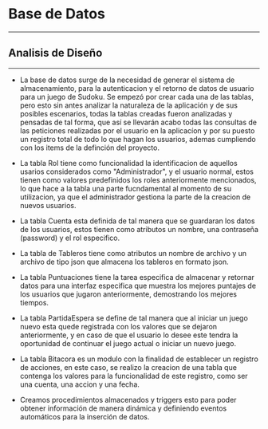 
# Base de Datos
---
## Analisis de Diseño
---

- La base de datos surge de la necesidad de generar el sistema de almacenamiento, para la autenticacion y el retorno de datos de usuario para un juego de Sudoku. Se empezó por crear cada una de las tablas, pero esto sin antes analizar la naturaleza de la aplicación y de sus posibles escenarios, todas la tablas creadas fueron analizadas y pensadas de tal forma, que así se llevarán acabo todas las consultas de las peticiones realizadas por el usuario en la aplicacíon y por su puesto un registro total de todo lo que hagan los usuarios, ademas cumpliendo con los items de la definción del proyecto. 
    
- La tabla Rol tiene como funcionalidad la identificacion de aquellos usarios considerados como "Administrador", y el usuario normal, estos tienen como valores predefinidos los roles anteriormente mencionados, lo que hace a la tabla una parte fucndamental al momento de su utilizacion, ya que el administrador gestiona la parte de la creacion de nuevos usuarios.

- La tabla Cuenta esta definida de tal manera que se guardaran los datos de los usuarios, estos tienen como atributos un nombre, una contraseña (password) y el rol especifico.

- La tabla de Tableros tiene como atributos un nombre de archivo y un archivo de tipo json que almacena los tableros en formato json.

- La tabla Puntuaciones tiene la tarea especifica de almacenar y retornar datos para una interfaz especifica que muestra los mejores puntajes de los usuarios que jugaron anteriormente, demostrando los mejores tiempos.

- La tabla PartidaEspera se define de tal manera que al iniciar un juego nuevo esta quede registrada con los valores que se dejaron anteriormente, y en caso de que el usuario lo desee este tendra la oportunidad de continuar el juego actual o iniciar un nuevo juego.

- La tabla Bitacora es un modulo con la finalidad de establecer un registro de acciones, en este caso, se realizo la creacion de una tabla que contenga los valores para la funcionalidad de este registro, como ser una cuenta, una accion y una fecha.

- Creamos procedimientos almacenados y triggers esto para poder obtener información de manera dinámica y definiendo eventos automáticos para la inserción de datos.
